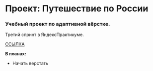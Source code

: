 # Проект: Путешествие по России

### Учебный проект по адаптивной вёрстке.

Третий спринт в ЯндексПрактикуме.

[ССЫЛКА](https://panfil0k.github.io/russian-travel/index.html)
   
**В планах:**
* Начать верстать
